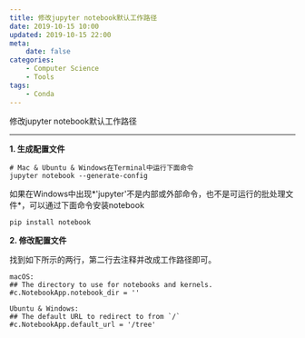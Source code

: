 ```yaml
---
title: 修改jupyter notebook默认工作路径
date: 2019-10-15 10:00
updated: 2019-10-15 22:00
meta:
    date: false
categories: 
    - Computer Science
    - Tools
tags:
    - Conda
---
```


修改jupyter notebook默认工作路径

---

<!-- more -->

**1. 生成配置文件**

```shell
# Mac & Ubuntu & Windows在Terminal中运行下面命令
jupyter notebook --generate-config
```
如果在Windows中出现*'jupyter'不是内部或外部命令，也不是可运行的批处理文件*，可以通过下面命令安装notebook

```shell
pip install notebook
```

**2. 修改配置文件**

找到如下所示的两行，第二行去注释并改成工作路径即可。

```shell
macOS:
## The directory to use for notebooks and kernels.
#c.NotebookApp.notebook_dir = ''

Ubuntu & Windows:
## The default URL to redirect to from `/`
#c.NotebookApp.default_url = '/tree'
```